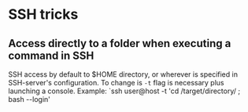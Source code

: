 # SSH tricks

## Access directly to a folder when executing a command in SSH
SSH access by default to $HOME directory, or wherever is specified in SSH-server's configuration. To change is `-t` flag is necessary plus launching a console. Example:
`ssh user@host -t 'cd /target/directory/ ; bash --login'
